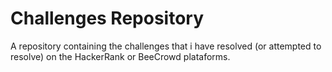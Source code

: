 # Challenges Repository

A repository containing the challenges that i  have resolved (or attempted to resolve) on the HackerRank or BeeCrowd plataforms.
